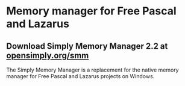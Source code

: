 # Memory manager for Free Pascal and Lazarus

## Download Simply Memory Manager 2.2 at [opensimply.org/smm](https://opensimply.org/smm/) 

The Simply Memory Manager is a replacement for the native memory
manager for Free Pascal and Lazarus projects on Windows.
